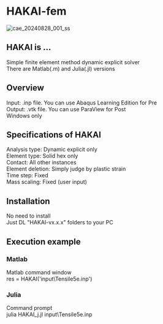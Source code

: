 # HAKAI-fem

![cae_20240828_001_ss](https://github.com/user-attachments/assets/bb749479-2e07-4cfb-8251-5dac315f9dfa)


## HAKAI is ...  
Simple finite element method dynamic explicit solver  
There are Matlab(.m) and Julia(.jl) versions  

## Overview  
Input: .inp file. You can use Abaqus Learning Edition for Pre  
Output: .vtk file. You can use ParaView for Post  
Windows only  
  
## Specifications of HAKAI  
Analysis type: Dynamic explicit only  
Element type: Solid hex only  
Contact: All other instances  
Element deletion: Simply judge by plastic strain  
Time step: Fixed  
Mass scaling: Fixed (user input)  
  
## Installation  
No need to install  
Just DL "HAKAI-vx.x.x" folders to your PC  
  
## Execution example  
### Matlab  
Matlab command window  
res = HAKAI('input\\Tensile5e.inp')  
  
### Julia  
Command prompt  
julia HAKAI_j.jl input\Tensile5e.inp


